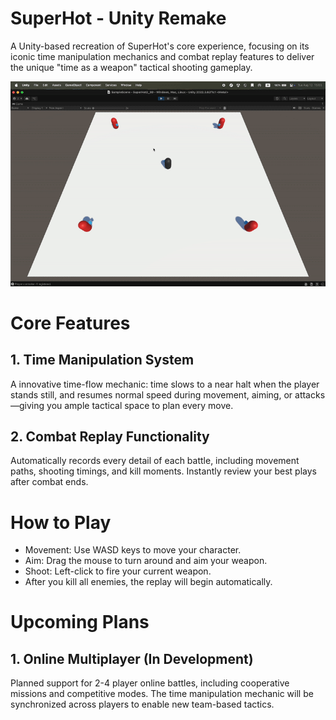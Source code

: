 # SuperHot - Unity Remake

A Unity-based recreation of SuperHot's core experience, focusing on its iconic time manipulation mechanics and combat replay features to deliver the unique "time as a weapon" tactical shooting gameplay.

![Demo](./Assets/Recording.gif)

# Core Features

## 1. Time Manipulation System

A innovative time-flow mechanic: time slows to a near halt when the player stands still, and resumes normal speed during movement, aiming, or attacks—giving you ample tactical space to plan every move.

## 2. Combat Replay Functionality

Automatically records every detail of each battle, including movement paths, shooting timings, and kill moments. Instantly review your best plays after combat ends.

# How to Play

* Movement: Use WASD keys to move your character.
* Aim: Drag the mouse to turn around and aim your weapon.
* Shoot: Left-click to fire your current weapon.
* After you kill all enemies, the replay will begin automatically.

# Upcoming Plans

## 1. Online Multiplayer (In Development)

Planned support for 2-4 player online battles, including cooperative missions and competitive modes. The time manipulation mechanic will be synchronized across players to enable new team-based tactics.
